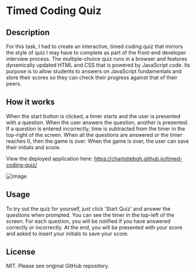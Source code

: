 # Timed Coding Quiz 
## Description
For this task, I had to create an interactive, timed coding quiz that mirrors the style of quiz I may have to complete as part of the front-end developer interview process. 
The multiple-choice quiz runs in a browser and features dynamically updated HTML and CSS that is powered by JavaScript code. 
Its purpose is to allow students to answers on JavaScript fundamentals and store their scores so they can check their progress against that of their peers. 

## How it works 
When the start button is clicked, a timer starts and the user is presented with a question. When the user answers the question, another is presented. If a question is entered incorrectly, time is subtracted from the timer in the top-right of the screen. When all the questions are answered or the timer reaches 0, then the game is over. When the game is over, the user can save their initials and score. 

View the deployed application here: https://charlottebgh.github.io/timed-coding-quiz/

![image](https://github.com/CharlotteBGH/password-generator/assets/99615123/bbda27ed-ae19-483d-95e2-e10b5d50c3ed)

## Usage
To try out the quiz for yourself, just click 'Start Quiz' and answer the questions when prompted. You can see the timer in the top-left of the screen. For each question, you will be notified if you have answered correctly or incorrectly. At the end, you will be presented with your score and asked to insert your initials to save your score. 
## License
MIT. Please see original GitHub repository. 
